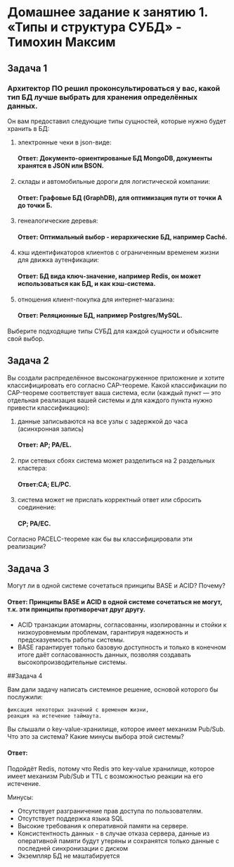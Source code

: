 # Домашнее задание к занятию 1. «Типы и структура СУБД» - Тимохин Максим

## Задача 1

### Архитектор ПО решил проконсультироваться у вас, какой тип БД лучше выбрать для хранения определённых данных.

Он вам предоставил следующие типы сущностей, которые нужно будет хранить в БД:

1. электронные чеки в json-виде:

   #### Ответ: Документо-ориентированые БД MongoDB, документы хранятся в JSON или BSON.


2. склады и автомобильные дороги для логистической компании:

   #### Ответ: Графовые БД (GraphDB), для оптимизация пути от точки А до точки Б.


3. генеалогические деревья:

   #### Ответ: Оптимальный выбор - иерархические БД, например Caché.


4. кэш идентификаторов клиентов с ограниченным временем жизни для движка аутенфикации:

   #### Ответ: БД вида ключ-значение, например Redis, он может использоваться как БД, и как кэш-система.


5. отношения клиент-покупка для интернет-магазина:

    ####    Ответ: Реляционные БД, например Postgres/MySQL.

Выберите подходящие типы СУБД для каждой сущности и объясните свой выбор.

## Задача 2

Вы создали распределённое высоконагруженное приложение и хотите классифицировать его согласно CAP-теореме. Какой классификации по CAP-теореме соответствует ваша система, если (каждый пункт — это отдельная реализация вашей системы и для каждого пункта нужно привести классификацию):

1. данные записываются на все узлы с задержкой до часа (асинхронная запись)

   #### Ответ: АР; PA/EL.

2. при сетевых сбоях система может разделиться на 2 раздельных кластера:

   #### Ответ:СA; EL/PC.

3. система может не прислать корректный ответ или сбросить соединение:

   #### CP; PA/EC.

Согласно PACELC-теореме как бы вы классифицировали эти реализации?

## Задача 3

Могут ли в одной системе сочетаться принципы BASE и ACID? Почему?

#### Ответ: Принципы BASE и ACID в одной системе сочетаться не могут, т.к. эти принципы противоречат друг другу.
- ACID  транзакции атомарны, согласованны, изолированны и стойки к низкоуровнемым проблемам, гарантируя надежность и предсказуемость работы системы.
- BASE гарантирует только базовую доступность и только в конечном итоге даёт согласованность данных, позволяя создавать высокопроизводительные системы.

##Задача 4

Вам дали задачу написать системное решение, основой которого бы послужили:

    фиксация некоторых значений с временем жизни,
    реакция на истечение таймаута.

Вы слышали о key-value-хранилище, которое имеет механизм Pub/Sub. Что это за система? Какие минусы выбора этой системы?

#### Ответ: 
Подойдёт Redis, потому что Redis это key-value хранилище, которое имеет механизм
Pub/Sub и TTL с возможностью реакции на его истечение.
  
Минусы: 
- Отсутствует разграничение прав доступа по пользователям.
- Отсутствует поддержка языка SQL
- Высокие требования к оперативной памяти на сервере.
- Консистентность данных - в случае отказа сервера, данные из оперативной памяти будут утеряны и сохранятся только данные с последней синхронизации с диском
- Экземпляр БД не маштабируется
